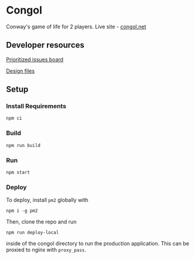 # Congol

Conway's game of life for 2 players. Live site - [congol.net](http://congol.net)

## Developer resources
[Prioritized issues board](https://github.com/lukew3/congol/projects/1)

[Design files](https://www.figma.com/file/2FNvlsHa7aIuhYawCjx0iH/Congol)

## Setup

### Install Requirements
```
npm ci
```

### Build
```
npm run build
```
### Run
```
npm start
```
### Deploy
To deploy, install `pm2` globally with
```
npm i -g pm2
```
Then, clone the repo and run
```
npm run deploy-local
```
inside of the congol directory to run the production application. This can be proxied to nginx with `proxy_pass`.
